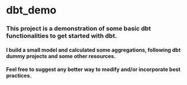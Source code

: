 # dbt_demo

### This project is a demonstration of some basic dbt functionalities to get started with dbt.

#### I build a small model and calculated some aggregations, following dbt dummy projects and some other resources.

#### Feel free to suggest any better way to modify and/or incorporate best practices.
